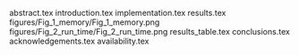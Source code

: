 abstract.tex
introduction.tex
implementation.tex
results.tex
figures/Fig_1_memory/Fig_1_memory.png
figures/Fig_2_run_time/Fig_2_run_time.png
results_table.tex
conclusions.tex
acknowledgements.tex
availability.tex
  
  
  
  
